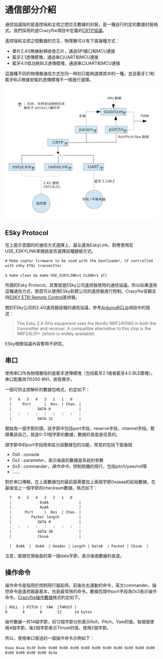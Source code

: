 
#  通信部分介紹


通信協議指的是遙控端和主控之間交互數據的封裝，是一種自行約定的數據封裝格式。我們採用的是Crazyflie項目中定義的[CRTP協議](http://wiki.bitcraze.se/projects:crazyflie:firmware:comm_protocol)。

遙控端和主控之間數據的交互，物理層可以有下面幾種方式：

* 單片2.4G無線射頻收發芯片，通過SPI接口和MCU連接
* 藍牙2.1透傳模塊，通過串口UART和MCU連接
* 藍牙4.0低功耗BLE透傳模塊，通過串口UART和MCU連接

這幾種不同的物理層通信方式在同一時刻只能夠選擇其中的一種。並且藍牙2.1和藍牙BLE根據安裝的透傳模塊不一樣進行選擇。

![crazyflie task](/assets/img/crazyflie-task-comm.png)


## ESky Protocol

在上面示意圖的的通信方式選擇上，最左邊為EskyLink，對應使用宏USE_ESKYLINK來開啟是否選擇該種鏈接方式。

~~~
# Make copter firmware to be used with the bootloader, CF controlled with eSky ET6i transmitter

$ make clean && make USE_ESKYLINK=1 CLOAD=1 all 
~~~

所謂的Esky Protocol，其實就是ESky公司遙控器使用的通信協議。所以如果選用這種通信方式，那麼可以使用ESky航模公司的遙控器進行控制。Crazyflie官網支持[ESKY ET6I Remote Control](http://wiki.bitcraze.se/projects:crazyflie:hacks:et6i)遙控器。

關於ESky公司的2.4G遙控器設備的通信協議，參考[ArduinoRCLib](http://sourceforge.net/projects/arduinorclib/)項目中的描述：

> The Esky 2.4 GHz equipment uses the Nordic NRF2401AG in both the transmitter and receiver. A compatible alternative to this chip is the NRF24L01+ (which is widely available).

ESky相關協議內容暫時不研究。

## 串口

使用串口作為物理層指的是藍牙透傳模塊（包括藍牙2.1或者藍牙4.0 BLE模塊）。串口配置為115200 8N1，收發異步。

一個可供主控解析的數據包格式，約定如下：

~~~
  7   6   5   4   3   2   1   0
  |     Port      |  Res. | Chan. | 
  |            DATA 0             |
  :   :   :   :   :   :   :   :   :
  |            DATA 31            |
~~~
開始為一個字節的頭，該字節中包括port字段，reserve字段，channel字段。緊跟著該自己，就是0-31個字節的數據，數據的長度是任意的。

頭字節中的port字段用來區分該數據包的功能，常見的包括下面幾個

* 0x0 : console
* 0x2 : parameter，表示後面的數據是系統的參數
* 0x3 : commander，*操作命令*，控制飛機的飛行，包括pitch/yaw/roll等
* ……

對於串口傳輸，在上面數據包的最前面需要加上兩個字節0xaaaa的起始數據，在最後加上一個字節的checksum數據。格式如下：

~~~
  7   6   5   4   3   2   1   0
  |             0xAA              |
  |             0xAA              |
  |      Port     |  Res  | Chan. |
  |         Packet length         |
  |            DATA 0             |
  :   :   :   :   :   :   :   :   :
  |            DATA 30            |
  |            Cksum              |

  |  0xAA  |  0xAA  | Header | Length | Data0  | Packet | Cksum  |
~~~
注意，緊跟在頭後面的第一個data字節，表示後面數據的長度。


## 操作命令
操作命令是指用於控制飛行器起飛，前後左右運動的命令，英文commander。操控命令是遙控器最基本，也是最常用的命令。數據包頭中port字段為0x3表示操作命令。[Crazyflie操作數據](http://wiki.bitcraze.se/projects:crazyflie:crtp:commander)格式約定如下。

~~~
| ROLL  | PITCH |  YAW  |THRUST |
0       4       8       12      14 bytes
~~~
操作數據一共14個字節，前12個字節分別表示Roll，Pitch，Yaw的值，每個值使用4個字節。後2個字節表示Thrust的值，使用2個字節。

所以，使用串口發送的一個操作命令示例如下：

~~~
0xaa 0xaa 0x30 0x0e 0x00 0x00 0x00 0x00 0x00 0x00 0x00 0x00 0x00 0x00 0x00 0x00 0x00 0x00 0x3e
~~~
